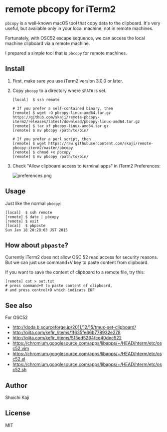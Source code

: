 # remote pbcopy for iTerm2

`pbcopy` is a well-known macOS tool that copy data to the clipboard.
It's very useful, but available only in your local machine, not in remote machines.

Fortunately, with OSC52 escape sequence,
we can access the local machine clipboard via a remote machine.

I prepared a simple tool that is `pbcopy` for remote machines.

## Install

1. First, make sure you use iTerm2 version 3.0.0 or later.
2. Copy `pbcopy` to a directory where `$PATH` is set.

       [local]  $ ssh remote

       # If you prefer a self-contained binary, then
       [remote] $ wget -O pbcopy-linux-amd64.tar.gz https://github.com/skaji/remote-pbcopy-iterm2/releases/latest/download/pbcopy-linux-amd64.tar.gz
       [remote] $ tar xf pbcopy-linux-amd64.tar.gz
       [remote] $ mv pbcopy /path/to/bin/

       # If you prefer a perl script, then
       [remote] $ wget https://raw.githubusercontent.com/skaji/remote-pbcopy-iterm2/master/pbcopy
       [remote] $ chmod +x pbcopy
       [remote] $ mv pbcopy /path/to/bin/

3. Check "Allow clipboard access to terminal apps" in iTerm2 Preferences:

    ![preferences.png](https://raw.githubusercontent.com/skaji/remote-pbcopy-iterm2/master/misc/preferences.png)

## Usage

Just like the normal `pbcopy`:

    [local]  $ ssh remote
    [remote] $ date | pbcopy
    [remote] $ exit
    [local]  $ pbpaste
    Sun Jan 18 20:28:03 JST 2015

## How about `pbpaste`?

Currently iTerm2 does not allow OSC 52 read access for security reasons.
But we can just use command+V key to paste content from clipboard.

If you want to save the content of clipboard to a remote file, try this:

    [remote] cat > out.txt
    # press command+V to paste content of clipboard,
    # and press control+D which indicats EOF

## See also

For OSC52

* http://doda.b.sourceforge.jp/2011/12/15/tmux-set-clipboard/
* http://qiita.com/kefir_/items/1f635fe66b778932e278
* http://qiita.com/kefir_/items/515ed5264fce40dec522
* https://chromium.googlesource.com/apps/libapps/+/HEAD/hterm/etc/osc52.vim
* https://chromium.googlesource.com/apps/libapps/+/HEAD/hterm/etc/osc52.el
* https://chromium.googlesource.com/apps/libapps/+/HEAD/hterm/etc/osc52.sh

## Author

Shoichi Kaji

## License

MIT
